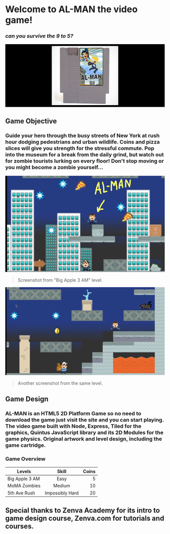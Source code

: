 # Welcome to AL-MAN the video game! 
### *can you survive the 9 to 5?*
![Logo](AL-MANCartridge1.jpg)
## Game Objective
### Guide your hero through the busy streets of New York at rush hour dodging pedestrians and urban wildlife. Coins and pizza slices will give you strength for the stressful commute. Pop into the museum for a break from the daily grind, but watch out for zombie tourists lurking on every floor! Don't stop moving or you might become a zombie yourself...
![Logo](LevelSnap1.jpg)

>Screenshot from "Big Apple 3 AM" level.

![Logo](LevelSnap2.jpg)

>Another screenshot from the same level.

## Game Design
### AL-MAN is an HTML5 2D Platform Game so no need to download the game just visit the site and you can start playing. The video game built with Node, Express, Tiled for the graphics, Quintus JavaScript library and its 2D Modules for the game physics. Original artwork and level design, including the game cartridge.

### Game Overview
| Levels        | Skill          | Coins  |
| ------------- |:--------------:| ------:|
| Big Apple 3 AM| Easy           | 5      |
| MoMA Zombies  | Medium         | 10     |
| 5th Ave Rush  | Impossibly Hard| 20     |

## Special thanks to Zenva Academy for its intro to game design course, Zenva.com for tutorials and courses.
